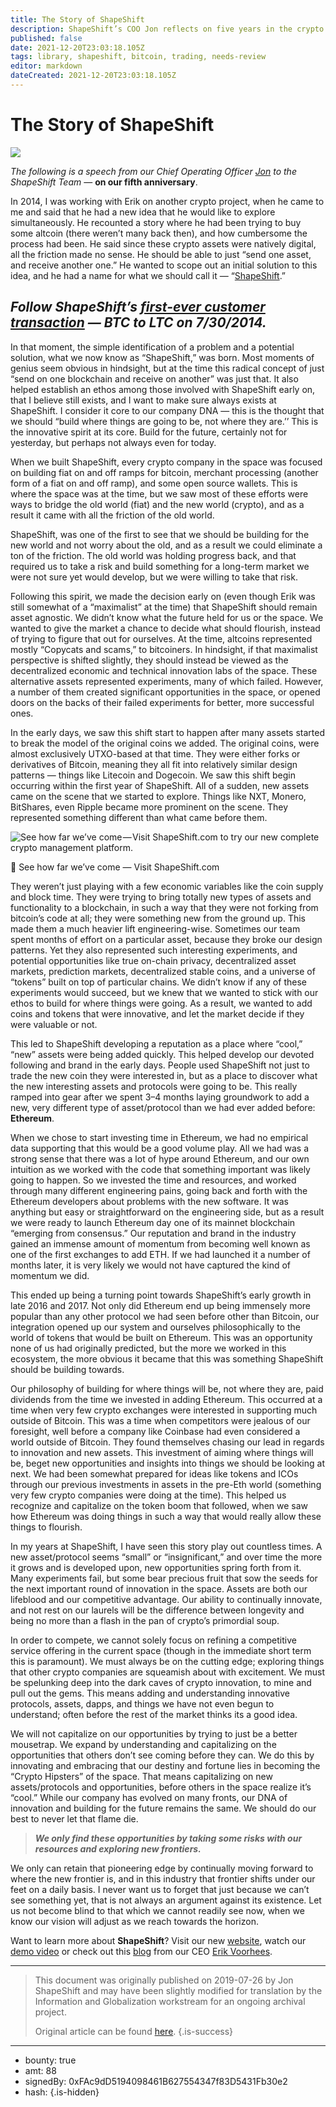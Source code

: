 ```yaml
---
title: The Story of ShapeShift
description: ShapeShift’s COO Jon reflects on five years in the crypto space.
published: false
date: 2021-12-20T23:03:18.105Z
tags: library, shapeshift, bitcoin, trading, needs-review
editor: markdown
dateCreated: 2021-12-20T23:03:18.105Z
---
```


# The Story of ShapeShift

![](https://assets.website-files.com/5e9a09610b7dce71f87f7f17/5e9fd025960b205d8d452502_1_rfjdRxzDEn1SXeAfj-jwNA.png)

*The following is a speech from our Chief Operating Officer* [*Jon*](https://corp.shapeshift.io/company-info/) *to the ShapeShift Team* — **on our fifth anniversary**.<br/>

In 2014, I was working with Erik on another crypto project, when he came to me and said that he had a new idea that he would like to explore simultaneously. He recounted a story where he had been trying to buy some altcoin (there weren’t many back then), and how cumbersome the process had been. He said since these crypto assets were natively digital, all the friction made no sense. He should be able to just “send one asset, and receive another one.” He wanted to scope out an initial solution to this idea, and he had a name for what we should call it — “[ShapeShift](http://shapeshift.com/).”

## *Follow ShapeShift’s* [*first-ever customer transaction*](https://www.blockchain.com/btc/tx/c88532239d11a0901779cafc02b1475686811fbf5493572e52000d8ca6bc4bbe) *— BTC to LTC on 7/30/2014.*

In that moment, the simple identification of a problem and a potential solution, what we now know as “ShapeShift,” was born. Most moments of genius seem obvious in hindsight, but at the time this radical concept of just “send on one blockchain and receive on another” was just that. It also helped establish an ethos among those involved with ShapeShift early on, that I believe still exists, and I want to make sure always exists at ShapeShift. I consider it core to our company DNA — this is the thought that we should “build where things are going to be, not where they are.’’ This is the innovative spirit at its core. Build for the future, certainly not for yesterday, but perhaps not always even for today.

When we built ShapeShift, every crypto company in the space was focused on building fiat on and off ramps for bitcoin, merchant processing (another form of a fiat on and off ramp), and some open source wallets. This is where the space was at the time, but we saw most of these efforts were ways to bridge the old world (fiat) and the new world (crypto), and as a result it came with all the friction of the old world.

ShapeShift, was one of the first to see that we should be building for the new world and not worry about the old, and as a result we could eliminate a ton of the friction. The old world was holding progress back, and that required us to take a risk and build something for a long-term market we were not sure yet would develop, but we were willing to take that risk.

Following this spirit, we made the decision early on (even though Erik was still somewhat of a “maximalist” at the time) that ShapeShift should remain asset agnostic. We didn’t know what the future held for us or the space. We wanted to give the market a chance to decide what should flourish, instead of trying to figure that out for ourselves. At the time, altcoins represented mostly “Copycats and scams,” to bitcoiners. In hindsight, if that maximalist perspective is shifted slightly, they should instead be viewed as the decentralized economic and technical innovation labs of the space. These alternative assets represented experiments, many of which failed. However, a number of them created significant opportunities in the space, or opened doors on the backs of their failed experiments for better, more successful ones.

In the early days, we saw this shift start to happen after many assets started to break the model of the original coins we added. The original coins, were almost exclusively UTXO-based at that time. They were either forks or derivatives of Bitcoin, meaning they all fit into relatively similar design patterns — things like Litecoin and Dogecoin. We saw this shift begin occurring within the first year of ShapeShift. All of a sudden, new assets came on the scene that we started to explore. Things like NXT, Monero, BitShares, even Ripple became more prominent on the scene. They represented something different than what came before them.<br/> 

![See how far we’ve come — Visit ShapeShift.com to try our new complete crypto management platform.](https://assets.website-files.com/5e9a09610b7dce71f87f7f17/5e9fd05db032331c580855a3_1*qOMpfc8kRYGtTvL4FOfTWg.png)

🐘 See how far we’ve come — Visit ShapeShift.com<br/>

They weren’t just playing with a few economic variables like the coin supply and block time. They were trying to bring totally new types of assets and functionality to a blockchain, in such a way that they were not forking from bitcoin’s code at all; they were something new from the ground up. This made them a much heavier lift engineering-wise. Sometimes our team spent months of effort on a particular asset, because they broke our design patterns. Yet they also represented such interesting experiments, and potential opportunities like true on-chain privacy, decentralized asset markets, prediction markets, decentralized stable coins, and a universe of “tokens” built on top of particular chains. We didn’t know if any of these experiments would succeed, but we knew that we wanted to stick with our ethos to build for where things were going. As a result, we wanted to add coins and tokens that were innovative, and let the market decide if they were valuable or not.

This led to ShapeShift developing a reputation as a place where “cool,” “new” assets were being added quickly. This helped develop our devoted following and brand in the early days. People used ShapeShift not just to trade the new coin they were interested in, but as a place to discover what the new interesting assets and protocols were going to be. This really ramped into gear after we spent 3–4 months laying groundwork to add a new, very different type of asset/protocol than we had ever added before: **Ethereum**.

When we chose to start investing time in Ethereum, we had no empirical data supporting that this would be a good volume play. All we had was a strong sense that there was a lot of hype around Ethereum, and our own intuition as we worked with the code that something important was likely going to happen. So we invested the time and resources, and worked through many different engineering pains, going back and forth with the Ethereum developers about problems with the new software. It was anything but easy or straightforward on the engineering side, but as a result we were ready to launch Ethereum day one of its mainnet blockchain “emerging from consensus.” Our reputation and brand in the industry gained an immense amount of momentum from becoming well known as one of the first exchanges to add ETH. If we had launched it a number of months later, it is very likely we would not have captured the kind of momentum we did.

This ended up being a turning point towards ShapeShift’s early growth in late 2016 and 2017. Not only did Ethereum end up being immensely more popular than any other protocol we had seen before other than Bitcoin, our integration opened up our system and ourselves philosophically to the world of tokens that would be built on Ethereum. This was an opportunity none of us had originally predicted, but the more we worked in this ecosystem, the more obvious it became that this was something ShapeShift should be building towards.

Our philosophy of building for where things will be, not where they are, paid dividends from the time we invested in adding Ethereum. This occurred at a time when very few crypto exchanges were interested in supporting much outside of Bitcoin. This was a time when competitors were jealous of our foresight, well before a company like Coinbase had even considered a world outside of Bitcoin. They found themselves chasing our lead in regards to innovation and new assets. This investment of aiming where things will be, beget new opportunities and insights into things we should be looking at next. We had been somewhat prepared for ideas like tokens and ICOs through our previous investments in assets in the pre-Eth world (something very few crypto companies were doing at the time). This helped us recognize and capitalize on the token boom that followed, when we saw how Ethereum was doing things in such a way that would really allow these things to flourish.

In my years at ShapeShift, I have seen this story play out countless times. A new asset/protocol seems “small” or “insignificant,” and over time the more it grows and is developed upon, new opportunities spring forth from it. Many experiments fail, but some bear precious fruit that sow the seeds for the next important round of innovation in the space. Assets are both our lifeblood and our competitive advantage. Our ability to continually innovate, and not rest on our laurels will be the difference between longevity and being no more than a flash in the pan of crypto’s primordial soup.

In order to compete, we cannot solely focus on refining a competitive service offering in the current space (though in the immediate short term this is paramount). We must always be on the cutting edge; exploring things that other crypto companies are squeamish about with excitement. We must be spelunking deep into the dark caves of crypto innovation, to mine and pull out the gems. This means adding and understanding innovative protocols, assets, dapps, and things we have not even begun to understand; often before the rest of the market thinks its a good idea.

We will not capitalize on our opportunities by trying to just be a better mousetrap. We expand by understanding and capitalizing on the opportunities that others don’t see coming before they can. We do this by innovating and embracing that our destiny and fortune lies in becoming the “Crypto Hipsters” of the space. That means capitalizing on new assets/protocols and opportunities, before others in the space realize it’s “cool.” While our company has evolved on many fronts, our DNA of innovation and building for the future remains the same. We should do our best to never let that flame die.

> ***We only find these opportunities by taking some risks with our resources and exploring new frontiers.***

We only can retain that pioneering edge by continually moving forward to where the new frontier is, and in this industry that frontier shifts under our feet on a daily basis. I never want us to forget that just because we can’t see something yet, that is not always an argument against its existence. Let us not become blind to that which we cannot readily see now, when we know our vision will adjust as we reach towards the horizon.

Want to learn more about **ShapeShift**? Visit our new [website](http://shapeshift.com/), watch our [demo video](https://youtu.be/4WOeMyczyvU) or check out this [blog](https://medium.com/shapeshift-stories/building-a-bridge-to-financial-sovereignty-5cad4323bfe6) from our CEO [Erik Voorhees](https://twitter.com/ErikVoorhees).<br/> 

---

> This document was originally published on 2019-07-26 by Jon ShapeShift and may have been slightly modified for translation by the Information and Globalization workstream for an ongoing archival project.
>
> Original article can be found [here](https://shapeshift.com/library/the-story-of-shapeshift).
{.is-success}

---

- bounty: true
- amt: 88
- signedBy: 0xFAc9dD5194098461B627554347f83D5431Fb30e2
- hash: 
{.is-hidden}